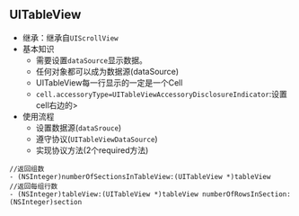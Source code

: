 ## UITableView
* 继承：继承自`UIScrollView`
* 基本知识
    - 需要设置`dataSource`显示数据。
    - 任何对象都可以成为数据源(dataSource)
    - UITableView每一行显示的一定是一个Cell
    - `cell.accessoryType=UITableViewAccessoryDisclosureIndicator`:设置cell右边的>
* 使用流程
    + 设置数据源(`dataSrouce`)
    + 遵守协议(`UITableViewDataSource`)
    + 实现协议方法(2个required方法)

```objc
//返回组数
- (NSInteger)numberOfSectionsInTableView:(UITableView *)tableView
//返回每组行数
- (NSInteger)tableView:(UITableView *)tableView numberOfRowsInSection:(NSInteger)section

```